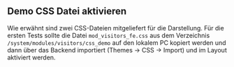 ## Demo CSS Datei aktivieren

Wie erwähnt sind zwei CSS-Dateien mitgeliefert für die Darstellung.
Für die ersten Tests sollte die Datei `mod_visitors_fe.css` aus dem Verzeichnis
`/system/modules/visitors/css_demo` auf den lokalem PC kopiert werden und dann über das Backend importiert (Themes -> CSS -> Import) und im Layout aktiviert werden.


